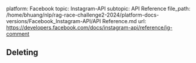 platform: Facebook
topic: Instagram-API
subtopic: API Reference
file_path: /home/bhuang/nlp/rag-race-challenge2-2024/platform-docs-versions/Facebook_Instagram-API/API Reference.md
url: https://developers.facebook.com/docs/instagram-api/reference/ig-comment

## Deleting